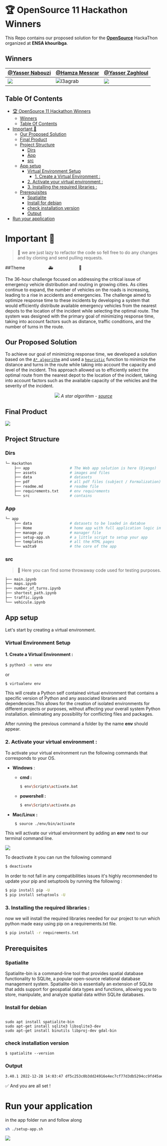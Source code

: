 # 🏆 OpenSource 11 Hackathon Winners
This Repo contains our proposed solution for the [**OpenSource**](https://opensource.rf.gd/) HackaThon organized at __ENSA khouribga__.



## Winners
| [@Yasser Nabouzi](https://github.com/NBGamer99)  | [@Hamza Messrar](https://github.com/ez7mz) | [@Yasser Zaghloul](https://github.com/zarhyas) |
| ------------- | ------------- | ------------- |
| ![](https://avatars.githubusercontent.com/u/80721528?v=4)  | ![l3agrab](https://avatars.githubusercontent.com/u/82721617?v=4)  | ![](https://avatars.githubusercontent.com/u/74158634?v=4)  |

## Table Of Contents
- [🏆 OpenSource 11 Hackathon Winners](#-opensource-11-hackathon-winners)
	- [Winners](#winners)
	- [Table Of Contents](#table-of-contents)
- [Important 🚨](#important-)
	- [Our Proposed Solution](#our-proposed-solution)
	- [Final Product](#final-product)
	- [Project Structure](#project-structure)
		- [Dirs](#dirs)
		- [App](#app)
		- [src](#src)
	- [App setup](#app-setup)
		- [Virtual Environment Setup](#virtual-environment-setup)
			- [1. Create a Virtual Environment :](#1-create-a-virtual-environment-)
		- [2. Activate your virtual environment :](#2-activate-your-virtual-environment-)
		- [3. Installing the required libraries :](#3-installing-the-required-libraries-)
	- [Prerequisites](#prerequisites)
		- [Spatialite](#spatialite)
		- [Install for debian](#install-for-debian)
		- [check installation version](#check-installation-version)
		- [Output](#output)
- [Run your application](#run-your-application)



# Important 🚨

> 🦥 we are just lazy to refactor the code so fell free to do any changes and by cloning and send pulling requests.

##Theme  &nbsp;&nbsp;&nbsp;&nbsp;&nbsp;&nbsp;&nbsp;&nbsp;&nbsp;&nbsp;&nbsp;&nbsp;&nbsp;&nbsp;&nbsp;&nbsp;&nbsp;&nbsp;🚑&nbsp;&nbsp;&nbsp;&nbsp;&nbsp;&nbsp;&nbsp;&nbsp;&nbsp;&nbsp;&nbsp;&nbsp;&nbsp;&nbsp;&nbsp;&nbsp;&nbsp;&nbsp;&nbsp;&nbsp;&nbsp;🚓



The 36-hour challenge focused on addressing the critical issue of emergency vehicle distribution and routing in growing cities. As cities continue to expand, the number of vehicles on the roads is increasing, leading to a rise in accidents and emergencies. The challenge aimed to optimize response time to these incidents by developing a system that would efficiently distribute available emergency vehicles from the nearest depots to the location of the incident while selecting the optimal route. The system was designed with the primary goal of minimizing response time, taking into account factors such as distance, traffic conditions, and the number of turns in the route.

## Our Proposed Solution

To achieve our goal of minimizing response time, we developed a solution based on the [`A* algorithm`](https://en.wikipedia.org/wiki/A*_search_algorithm) and used a [`heuristic`](https://en.wikipedia.org/wiki/Heuristic_(computer_science)) function to minimize the distance and turns in the route while taking into account the capacity and level of the incident. This approach allowed us to efficiently select the optimal route from the nearest depot to the location of the incident, taking into account factors such as the available capacity of the vehicles and the severity of the incident.

<center>

![](./assets/ezgif-3-c07f664fbb.gif)
*A star algorithm - [source](https://en.wikipedia.org/wiki/A*_search_algorithm)*
</center>

## Final Product

![](./assets/ezgif-3-51535799d6.gif)

## Project Structure
### Dirs
```bash
└─ Hackathon
	├── app                  # The Web app solution is here (Django)
	├── assets				 # images and files
	├── data				 # datasets
	├── pdf					 # all pdf files (subject / Formalization)
	├── readme.md            # readme file
	├── requirements.txt     # env requirements
	└── src                  # contains
```
### App
```bash
└─ app
	├── data    			 # datasets to be loaded in databse
	├── Home				 # home app with full application logic in views
	├── manage.py			 # manager file
	├── setup-app.sh		 # a little script to setup your app
	├── templates			 # all the HTML pages
	└── wa3ta9				 # the core of the app

```

### src
>🧯 Here you can find some throwaway code used for testing purposes.
```bash
├── main.ipynb
├── maps.ipynb
├── number_of_turns.ipynb
├── shortest_path.ipynb
├── traffic.ipynb
└── vehicule.ipynb
```

## App setup

Let's start by creating a virtual environment.

### Virtual Environment Setup
#### 1. Create a Virtual Environment :

```bash
$ python3 -m venv env
```

or

```bash
$ virtualenv env
```

This will create a Python self contained virtual environment that contains a specific version of Python and any associated libraries and dependencies.This allows for the creation of isolated environments for different projects or purposes, without affecting your overall system Python installation. eliminating any possibility for conflicting files and packages.

After running the previous command a folder by the name **env** should appear.


### 2. Activate your virtual environment :

To activate your virtual environment run the following commands that corresponds to your OS.

- **Windows** :
    - **cmd :**

        ```bash
        $ env\Scripts\activate.bat
        ```

    - **powershell :**

        ```bash
        $ env\Scripts\activate.ps
        ```

- **Mac/Linux :**


    ```bash
     $ source ./env/bin/activate
    ```


This will activate our virtual environment by adding an **env** next to our terminal command line.

![](./assets/Screenshot_2023-05-10_21-16-31.png)

To deactivate it you can run the following command

```bash
$ deactivate
```

In order to not fall in any compatibilities issues it's highly recommended to update your pip and setuptools by running the following :

```bash
$ pip install pip -U
$ pip install setuptools -U
```

### 3. Installing the required libraries :

now we will install the required libraries needed for our project to run which python made easy using pip on a requirements.txt file.

```bash
$ pip install -r requirements.txt
```


## Prerequisites
### Spatialite
Spatialite-bin is a command-line tool that provides spatial database functionality to SQLite, a popular open-source relational database management system. Spatialite-bin is essentially an extension of SQLite that adds support for geospatial data types and functions, allowing you to store, manipulate, and analyze spatial data within SQLite databases.

### Install for debian
```shell

sudo apt install spatialite-bin
sudo apt-get install sqlite3 libsqlite3-dev
sudo apt-get install binutils libproj-dev gdal-bin
```

### check installation version
```shell
$ spatialite --version
```

### Output

```txt
3.40.1 2022-12-28 14:03:47 df5c253c0b3dd24916e4ec7cf77d3db5294cc9fd45ae7b9c5e82ad8197f3alt1
```

✅ And you are all set !


# Run your application


in the app folder run and follow along
```bash
sh ./setup-app.sh
```

![](./assets/hackkkkk.gif)

